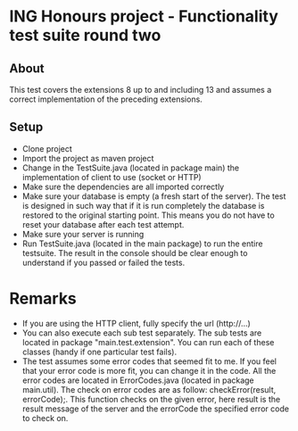 # ING Honours project - Functionality test suite round two
## About
This test covers the extensions 8 up to and including 13 and assumes a correct implementation of the preceding extensions. 

## Setup
- Clone project
- Import the project as maven project
- Change in the TestSuite.java (located in package main) the implementation of client to use (socket or HTTP) 
- Make sure the dependencies are all imported correctly
- Make sure your database is empty (a fresh start of the server). The test is designed in such way that if it is run completely the database is restored to the original starting point. This means you do not have to reset your database after each test attempt. 
- Make sure your server is running
- Run TestSuite.java (located in the main package) to run the entire testsuite. The result in the console should be clear enough to understand if you passed or failed the tests. 

# Remarks
- If you are using the HTTP client, fully specify the url (http://...)
- You can also execute each sub test separately. The sub tests are located in package "main.test.extension". You can run each of these classes (handy if one particular test fails).
- The test assumes some error codes that seemed fit to me. If you feel that your error code is more fit, you can change it in the code. All the error codes are located in ErrorCodes.java (located in package main.util). The check on error codes are as follow: checkError(result, errorCode);. This function checks on the given error, here result is the result message of the server and the errorCode the specified error code to check on.


